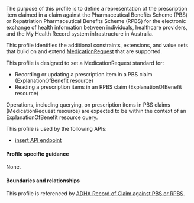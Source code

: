 The purpose of this profile is to define a representation of the prescription item claimed in a claim against the Pharmaceutical Benefits Scheme (PBS) or Repatriation Pharmaceutical Benefits Scheme (RPBS) for the electronic exchange of health information between individuals, healthcare providers, and the My Health Record system infrastructure in Australia.

This profile identifies the additional constraints, extensions, and value sets that build on and extend [MedicationRequest](http://hl7.org/fhir/R4/medicationrequest.html) that are supported. 

This profile is designed to set a MedicationRequest standard for:
* Recording or updating a prescription item in a PBS claim (ExplanationOfBenefit resource)
* Reading a prescription items in an RPBS claim (ExplanationOfBenefit resource)

Operations, including querying, on prescription items in PBS claims (MedicationRequest resource) are expected to be within the context of an ExplanationOfBenefit resource query.

This profile is used by the following APIs:
* [insert API endpoint](StructureDefinition-TBD-1.html)


#### Profile specific guidance
None.

#### Boundaries and relationships
This profile is referenced by 
[ADHA Record of Claim against PBS or RPBS](StructureDefinition-dh-explanationofbenefit-medicare-pbs-1.html).